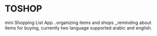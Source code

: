 # TOSHOP
mini Shopping List App ..organizing items and shops ,,reminding about items for buying,
currently two language supported arabic and english.
